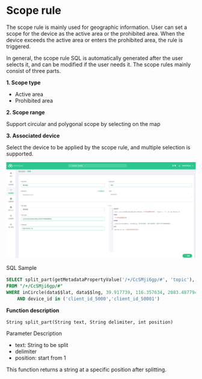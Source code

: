 # Scope rule

The scope rule is mainly used for geographic information. User can set a scope for the device as the active area or the prohibited area. When the device exceeds the active area or enters the prohibited area, the rule is triggered.

In general, the scope rule SQL is automatically generated after the user selects it, and can be modified if the user needs it. The scope rules mainly consist of three parts.

**1. Scope type**

- Active area
- Prohibited area

**2. Scope range**

Support circular and polygonal scope by selecting on the map

**3. Associated device**

Select the device to be applied by the scope rule, and multiple selection is supported.

![scope_rules_create](_assets/scope_rules_create.png)

SQL Sample

```sql
SELECT split_part(getMetadataPropertyValue('/+/CcSMji6gp/#', 'topic'), '/' , 5) AS device_id
FROM "/+/CcSMji6gp/#"
WHERE inCircle(data$$lat, data$$lng, 39.917739, 116.357634, 2083.487794747287)
    AND device_id in ('client_id_5000','client_id_50001')
```

**Function description**

```
String split_part(String text, String delimiter, int position)
```
Parameter Description
- text: String to be split
- delimiter
- position: start from 1

This function returns a string at a specific position after splitting.
